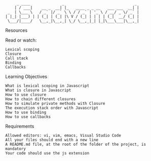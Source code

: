 ```
     _ ____              _                               _
    | / ___|    __ _  __| |_   ____ _ _ __   ___ ___  __| |
 _  | \___ \   / _` |/ _` \ \ / / _` | '_ \ / __/ _ \/ _` |
| |_| |___) | | (_| | (_| |\ V / (_| | | | | (_|  __/ (_| |
 \___/|____/   \__,_|\__,_| \_/ \__,_|_| |_|\___\___|\__,_|

```

Resources

Read or watch:

    Lexical scoping
    Closure
    Call stack
    Binding
    Callbacks

Learning Objectives

    What is lexical scoping in Javascript
    What is closure in Javascript
    How to use closure
    How to chain different closures
    How to simulate private methods with Closure
    The execution stack order with Javascript
    How to use binding
    How to use callbacks

Requirements

    Allowed editors: vi, vim, emacs, Visual Studio Code
    All your files should end with a new line
    A README.md file, at the root of the folder of the project, is mandatory
    Your code should use the js extension
